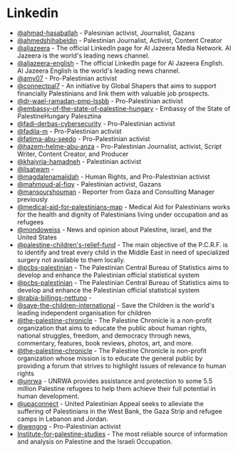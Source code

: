 # Linkedin


- [@ahmad-hasaballah](https://www.linkedin.com/in/ahmad-hasaballah-4958b3230/) - Palesinian activist, Journalist, Gazans
- [@ahmedshihabeldin](https://www.linkedin.com/in/ahmedshihabeldin) - Palestinian Journalist, Activist, Content Creator
- [@aljazeera](https://www.linkedin.com/company/aljazeera/) - The official LinkedIn page for Al Jazeera Media Network. Al Jazeera is the world's leading news channel.
- [@aljazeera-english](https://www.linkedin.com/showcase/aljazeera-english/) - The official LinkedIn page for Al Jazeera English. Al Jazeera English is the world's leading news channel.
- [@amy07](https://www.linkedin.com/in/amy07) - Pro-Palestinian activist
- [@connectpal7](https://www.linkedin.com/company/connectpal7) - An initiative by Global Shapers that aims to support financially Palestinians and link them with valuable job prospects.
- [@dr-wael-ramadan-pmp-lssbb](https://www.linkedin.com/in/dr-wael-ramadan-pmp-lssbb) - Pro-Palestinian activist
- [@embassy-of-the-state-of-palestine-hungary](https://www.linkedin.com/company/embassy-of-the-state-of-palestine-hungary/) -  Embassy of the State of PalestineHungary Palesztina
- [@fadi-derbas-cybersecurity](https://www.linkedin.com/in/fadi-derbas-cybersecurity/) - Pro-Palestinian activist
- [@fadila-m](https://www.linkedin.com/in/fadila-m-b6bb128/) - Pro-Palestinian activist
- [@fatima-abu-seedo](https://www.linkedin.com/in/fatima-abu-seedo-3a598b26/) - Pro-Palestinian activist
- [@hazem-helme-abu-anza](https://www.linkedin.com/in/hazem-helme-abu-anza-122463ba) - Pro-Palestinian Journalist, activist, Script Writer, Content Creator, and Producer
- [@khaiyria-hamadneh](https://www.linkedin.com/in/khaiyria-hamadneh-99471157/) - Palestinian activist
- [@lisatwam](https://www.linkedin.com/in/lisatwam) -
- [@magdalenamajidah](https://www.linkedin.com/in/magdalenamajidah) - Human Rights, and Pro-Palestinian activist
- [@mahmoud-al-fiqy](https://www.linkedin.com/in/mahmoud-al-fiqy-861541b1/) - Palestinian activist, Gazans
- [@mansourshouman](https://www.linkedin.com/in/mansourshouman) - Reporter from Gaza and Consulting Manager previously
- [@medical-aid-for-palestinians-map](https://www.linkedin.com/company/medical-aid-for-palestinians-map-/) - Medical Aid for Palestinians works for the health and dignity of Palestinians living under occupation and as refugees
- [@mondoweiss](https://www.linkedin.com/company/mondoweiss) - News and opinion about Palestine, israel, and the United States
- [@palestine-children's-relief-fund](https://www.linkedin.com/company/palestine-children's-relief-fund/) - The main objective of the P.C.R.F. is to identify and treat every child in the Middle East in need of specialized surgery not available to them locally.
- [@pcbs-palestinian](https://www.linkedin.com/in/pcbs-palestinian-05b630135) - The Palestinian Central Bureau of Statistics aims to develop and enhance the Palestinian official statistical system
- [@pcbs-palestinian](https://www.linkedin.com/in/pcbs-palestinian-05b630135/) - The Palestinian Central Bureau of Statistics aims to develop and enhance the Palestinian official statistical system
- [@rabia-billings-nettuno](https://www.linkedin.com/in/rabia-billings-nettuno-🍉-75784226) -
- [@save-the-children-international](https://www.linkedin.com/company/save-the-children-international/) - Save the Children is the world's leading independent organisation for children
- [@the-palestine-chronicle](https://www.linkedin.com/company/the-palestine-chronicle/) - The Palestine Chronicle is a non-profit organization that aims to educate the public about human rights, national struggles, freedom, and democracy through news, commentary, features, book reviews, photos, art, and more.
- [@the-palestine-chronicle](https://www.linkedin.com/company/the-palestine-chronicle) - The Palestine Chronicle is non-profit organization whose mission is to educate the general public by providing a forum that strives to highlight issues of relevance to human rights
- [@unrwa](https://www.linkedin.com/company/unrwa/) - UNRWA provides assistance and protection to some 5.5 million Palestine refugees to help them achieve their full potential in human development.
- [@upaconnect](https://www.linkedin.com/company/upaconnect/) - United Palestinian Appeal seeks to alleviate the suffering of Palestinians in the West Bank, the Gaza Strip and refugee camps in Lebanon and Jordan.
- [@wengng](https://www.linkedin.com/in/wengng/recent-activity/all/) - Pro-Palestinian activist
- [Institute-for-palestine-studies](https://www.linkedin.com/company/institute-for-palestine-studies) - The most reliable source of information and analysis on Palestine and the Israeli Occupation.
